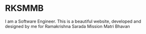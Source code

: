 # RKSMMB
I am a Software Engineer.
This is a beautiful website, developed and designed by me for Ramakrishna Sarada Mission Matri Bhavan
